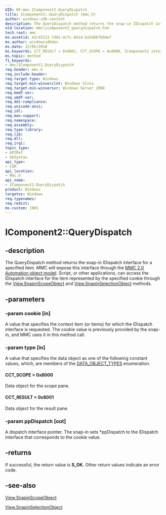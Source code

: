 ```yaml
---
UID: NF:mmc.IComponent2.QueryDispatch
title: IComponent2::QueryDispatch (mmc.h)
author: windows-sdk-content
description: The QueryDispatch method returns the snap-in IDispatch interface for a specified item.
old-location: mmc\icomponent2_querydispatch.htm
tech.root: mmc
ms.assetid: 42c43111-7d65-4cfc-bb14-6a5d06f694e7
ms.author: windowssdkdev
ms.date: 12/05/2018
ms.keywords: CCT_RESULT = 0x8001, CCT_SCOPE = 0x8000, IComponent2 interface [MMC],QueryDispatch method, IComponent2.QueryDispatch, IComponent2::QueryDispatch, QueryDispatch, QueryDispatch method [MMC], QueryDispatch method [MMC],IComponent2 interface, _slate_icomponent2_querydispatch, mmc.icomponent2_querydispatch, mmc/IComponent2::QueryDispatch
ms.topic: method
f1_keywords:
- mmc/IComponent2.QueryDispatch
req.header: mmc.h
req.include-header: 
req.target-type: Windows
req.target-min-winverclnt: Windows Vista
req.target-min-winversvr: Windows Server 2008
req.kmdf-ver: 
req.umdf-ver: 
req.ddi-compliance: 
req.unicode-ansi: 
req.idl: 
req.max-support: 
req.namespace: 
req.assembly: 
req.type-library: 
req.lib: 
req.dll: 
req.irql: 
topic_type:
- APIRef
- kbSyntax
api_type:
- COM
api_location:
- Mmc.h
api_name:
- IComponent2.QueryDispatch
product: Windows
targetos: Windows
req.typenames: 
req.redist: 
ms.custom: 19H1
---
```


# IComponent2::QueryDispatch


## -description


The 
QueryDispatch method returns the snap-in IDispatch interface for a specified item. MMC will expose this interface through the 
<a href="https://docs.microsoft.com/previous-versions/windows/desktop/mmc/mmc-2-0-automation-object-model">MMC 2.0 Automation object model</a>. Script, or other applications, can access the IDispatch interface for the item represented by the specified cookie through the 
<a href="https://docs.microsoft.com/previous-versions/windows/desktop/mmc/view-snapinscopeobject">View.SnapinScopeObject</a> and 
<a href="https://docs.microsoft.com/previous-versions/windows/desktop/mmc/view-snapinselectionobject">View.SnapinSelectionObject</a> methods.


## -parameters




### -param cookie [in]

A value that specifies the context item (or items) for which the IDispatch interface is requested. The cookie value is previously provided by the snap-in, and MMC uses it in this method call.


### -param type [in]

A value that specifies the data object as one of the following constant values, which, are members of the 
<a href="https://docs.microsoft.com/windows/desktop/api/mmc/ne-mmc-data_object_types">DATA_OBJECT_TYPES</a> enumeration.



#### CCT_SCOPE = 0x8000

Data object for the scope pane.



#### CCT_RESULT = 0x8001

Data object for the result pane.


### -param ppDispatch [out]

A dispatch interface pointer. The snap-in sets *ppDispatch to the IDispatch interface that corresponds  to the cookie value.


## -returns



If successful, the return value is <b>S_OK</b>. Other return values indicate an error code.




## -see-also




<a href="https://docs.microsoft.com/previous-versions/windows/desktop/mmc/view-snapinscopeobject">View.SnapinScopeObject</a>



<a href="https://docs.microsoft.com/previous-versions/windows/desktop/mmc/view-snapinselectionobject">View.SnapinSelectionObject</a>
 

 

